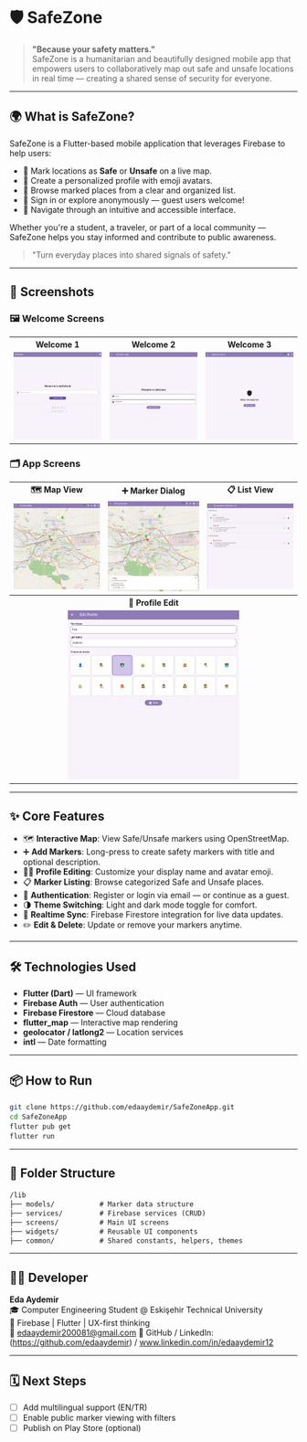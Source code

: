 # 🛡️ SafeZone

> **"Because your safety matters."**  
> SafeZone is a humanitarian and beautifully designed mobile app that empowers users to collaboratively map out safe and unsafe locations in real time — creating a shared sense of security for everyone.
---

## 🌍 What is SafeZone?
SafeZone is a Flutter-based mobile application that leverages Firebase to help users:

- 📍 Mark locations as **Safe** or **Unsafe** on a live map.
- 🧑 Create a personalized profile with emoji avatars.
- 👀 Browse marked places from a clear and organized list.
- 🔐 Sign in or explore anonymously — guest users welcome!
- 📱 Navigate through an intuitive and accessible interface.

Whether you're a student, a traveler, or part of a local community — SafeZone helps you stay informed and contribute to public awareness.

> "Turn everyday places into shared signals of safety."

---

## 📸 Screenshots

### 🖼️ Welcome Screens
<table>
  <tr>
    <th>Welcome 1</th>
    <th>Welcome 2</th>
    <th>Welcome 3</th>
  </tr>
  <tr>
    <td><img src="screenshots/welcome1.png" width="300"/></td>
    <td><img src="screenshots/welcome2.png" width="300"/></td>
    <td><img src="screenshots/welcome3.png" width="300"/></td>
  </tr>
</table>

### 🗂️ App Screens
<table>
  <tr>
    <th>🗺️ Map View</th>
    <th>➕ Marker Dialog</th>
    <th>📋 List View</th>
  </tr>
  <tr>
    <td><img src="screenshots/map_screen.png" width="300"/></td>
    <td><img src="screenshots/marker_dialog.png" width="300"/></td>
    <td><img src="screenshots/list_screen.png" width="300"/></td>
  </tr>
  <tr>
    <th colspan="3">👤 Profile Edit</th>
  </tr>
  <tr>
    <td colspan="3" align="center"><img src="screenshots/profile_screen.png" width="300"/></td>
  </tr>
</table>



---

## ✨ Core Features
- 🗺️ **Interactive Map**: View Safe/Unsafe markers using OpenStreetMap.
- ➕ **Add Markers**: Long-press to create safety markers with title and optional description.
- 🧑‍🎨 **Profile Editing**: Customize your display name and avatar emoji.
- 📋 **Marker Listing**: Browse categorized Safe and Unsafe places.
- 🔐 **Authentication**: Register or login via email — or continue as a guest.
- 🌗 **Theme Switching**: Light and dark mode toggle for comfort.
- 🔄 **Realtime Sync**: Firebase Firestore integration for live data updates.
- ✏️ **Edit & Delete**: Update or remove your markers anytime.

---

## 🛠️ Technologies Used
- **Flutter (Dart)** — UI framework
- **Firebase Auth** — User authentication
- **Firebase Firestore** — Cloud database
- **flutter_map** — Interactive map rendering
- **geolocator / latlong2** — Location services
- **intl** — Date formatting

---

## 📦 How to Run
```bash
git clone https://github.com/edaaydemir/SafeZoneApp.git
cd SafeZoneApp
flutter pub get
flutter run
```

---

## 📁 Folder Structure
```
/lib
├── models/           # Marker data structure
├── services/         # Firebase services (CRUD)
├── screens/          # Main UI screens
├── widgets/          # Reusable UI components
├── common/           # Shared constants, helpers, themes
```

---

## 👩‍💻 Developer
**Eda Aydemir**  
🎓 Computer Engineering Student @ Eskişehir Technical University  
💬 Firebase | Flutter | UX-first thinking  
📧 edaaydemir200081@gmail.com
🔗 GitHub / LinkedIn: (https://github.com/edaaydemir) / www.linkedin.com/in/edaaydemir12

---

## 🗓️ Next Steps
- [ ] Add multilingual support (EN/TR)
- [ ] Enable public marker viewing with filters
- [ ] Publish on Play Store (optional)
